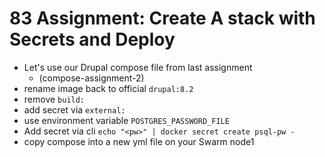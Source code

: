# 83 Assignment: Create A stack with Secrets and Deploy

- Let's use our Drupal compose file from last assignment
    - (compose-assignment-2)
- rename image back to official `drupal:8.2`
- remove `build:`
- add secret via `external:`
- use environment variable `POSTGRES_PASSWORD_FILE`
- Add secret via cli `echo "<pw>" | docker secret create psql-pw -`
- copy compose into a new yml file on your Swarm node1
